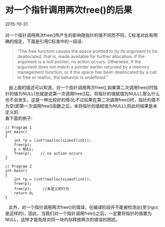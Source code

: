# 对一个指针调用两次free()的后果      
2015-10-31  <br />         
对一个指针调用两次free()所产生的影响随指针的值不同而不同，C标准对此有明确的规定，下面是引用C标准中的一段话:    

>“The free function causes the space pointed to by its argument to be deallocated, that is, made available for further allocation. If the argument is a null pointer, no action occurs. Otherwise, if the argument does not match a pointer earlier returned by a memory management function, or if the space has been deallocated by a call to free or realloc, the behavior is undefined.”   

&nbsp;&nbsp;&nbsp;由上面的描述可以知道，对一个指针调用两次free(),如果第二次调用free()时指针的值为NULL(也就是说第一次调用free()后，将指针的值赋值为NULL),那么什么也不会发生，这是一种比较好的情况;不过如果在第二次调用free()时，指针的值不为空(即第一次调用free()函数之后，未将指针的值赋值为NULL),则此时结果是未定义的.       
看下面的例子:    

    // Program 1
    int main()
    {
    	int *p = (int*)malloc(sizeof(int));
    	free(p);
    	p = NULL;
    	free(p);    // no action occurs
    }
    
    // Program 2
    int main()
    {
    	int *p = (int*)malloc(sizeof(int));
    	free(p);
    	free(p);     //未定义的行为
    	return 0;
    }
&nbsp;&nbsp;&nbsp;此外，对一个指针调用两次free()的错误，在编译阶段并不能被检测出(至少gcc是这样的)，因此，当我们对一个指针调用free()之后，一定要将指针的值置为NULL，这样才能免除对同一块内存释放两次的错误的困扰。     
